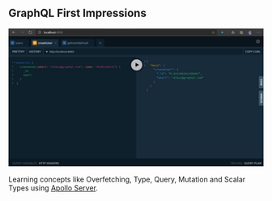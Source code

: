 ## GraphQL First Impressions

![](demo.jpg)

Learning concepts like Overfetching, Type, Query, Mutation and Scalar Types using [Apollo Server](https://github.com/apollographql/apollo-server).